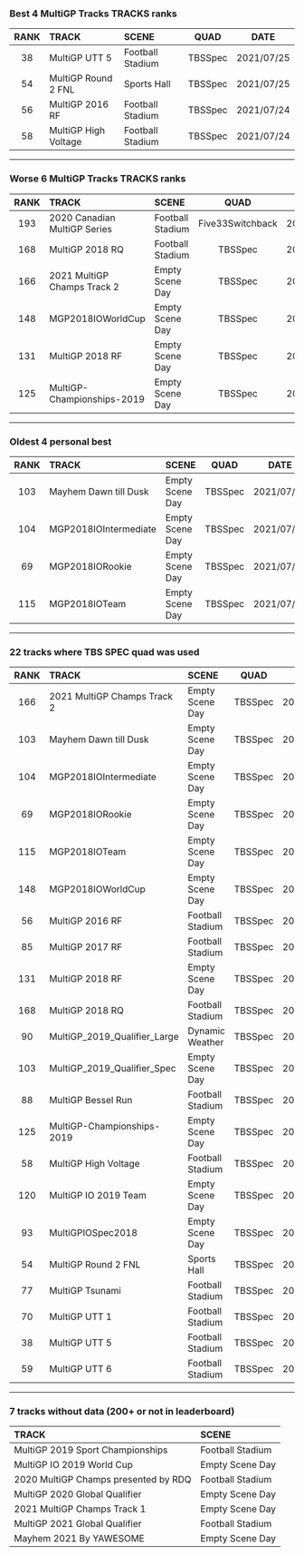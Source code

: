 ### Best 4 MultiGP Tracks TRACKS ranks
|RANK|TRACK|SCENE|QUAD|DATE|
|:---:|:---|:---|:---:|:---:|
|38|MultiGP UTT 5|Football Stadium|TBSSpec|2021/07/25|
|54|MultiGP Round 2 FNL|Sports Hall|TBSSpec|2021/07/25|
|56|MultiGP 2016 RF|Football Stadium|TBSSpec|2021/07/24|
|58|MultiGP High Voltage|Football Stadium|TBSSpec|2021/07/24|
---
### Worse 6 MultiGP Tracks TRACKS ranks
|RANK|TRACK|SCENE|QUAD|DATE|
|:---:|:---|:---|:---:|:---:|
|193|2020 Canadian MultiGP Series|Football Stadium|Five33Switchback|2022/03/21|
|168|MultiGP 2018 RQ|Football Stadium|TBSSpec|2021/07/24|
|166|2021 MultiGP Champs Track 2|Empty Scene Day|TBSSpec|2022/01/04|
|148|MGP2018IOWorldCup|Empty Scene Day|TBSSpec|2021/07/18|
|131|MultiGP 2018 RF|Empty Scene Day|TBSSpec|2021/07/24|
|125|MultiGP-Championships-2019|Empty Scene Day|TBSSpec|2021/07/25|
---
### Oldest 4 personal best
|RANK|TRACK|SCENE|QUAD|DATE|
|:---:|:---|:---|:---:|:---:|
|103|Mayhem Dawn till Dusk|Empty Scene Day|TBSSpec|2021/07/18|
|104|MGP2018IOIntermediate|Empty Scene Day|TBSSpec|2021/07/18|
|69|MGP2018IORookie|Empty Scene Day|TBSSpec|2021/07/18|
|115|MGP2018IOTeam|Empty Scene Day|TBSSpec|2021/07/18|
---
### 22 tracks where TBS SPEC quad was used
|RANK|TRACK|SCENE|QUAD|DATE|
|:---:|:---|:---|:---:|:---:|
|166|2021 MultiGP Champs Track 2|Empty Scene Day|TBSSpec|2022/01/04|
|103|Mayhem Dawn till Dusk|Empty Scene Day|TBSSpec|2021/07/18|
|104|MGP2018IOIntermediate|Empty Scene Day|TBSSpec|2021/07/18|
|69|MGP2018IORookie|Empty Scene Day|TBSSpec|2021/07/18|
|115|MGP2018IOTeam|Empty Scene Day|TBSSpec|2021/07/18|
|148|MGP2018IOWorldCup|Empty Scene Day|TBSSpec|2021/07/18|
|56|MultiGP 2016 RF|Football Stadium|TBSSpec|2021/07/24|
|85|MultiGP 2017 RF|Football Stadium|TBSSpec|2022/01/11|
|131|MultiGP 2018 RF|Empty Scene Day|TBSSpec|2021/07/24|
|168|MultiGP 2018 RQ|Football Stadium|TBSSpec|2021/07/24|
|90|MultiGP_2019_Qualifier_Large|Dynamic Weather|TBSSpec|2022/01/30|
|103|MultiGP_2019_Qualifier_Spec|Empty Scene Day|TBSSpec|2021/07/25|
|88|MultiGP Bessel Run|Football Stadium|TBSSpec|2021/07/24|
|125|MultiGP-Championships-2019|Empty Scene Day|TBSSpec|2021/07/25|
|58|MultiGP High Voltage|Football Stadium|TBSSpec|2021/07/24|
|120|MultiGP IO 2019 Team|Empty Scene Day|TBSSpec|2021/07/24|
|93|MultiGPIOSpec2018|Empty Scene Day|TBSSpec|2021/07/25|
|54|MultiGP Round 2 FNL|Sports Hall|TBSSpec|2021/07/25|
|77|MultiGP Tsunami|Football Stadium|TBSSpec|2021/07/25|
|70|MultiGP UTT 1|Football Stadium|TBSSpec|2021/07/25|
|38|MultiGP UTT 5|Football Stadium|TBSSpec|2021/07/25|
|59|MultiGP UTT 6|Football Stadium|TBSSpec|2021/07/25|
---
### 7 tracks without data (200+ or not in leaderboard)
|TRACK|SCENE|
|:---|:---|
|MultiGP 2019 Sport Championships|Football Stadium|
|MultiGP IO 2019 World Cup|Empty Scene Day|
|2020 MultiGP Champs presented by RDQ|Football Stadium|
|MultiGP 2020 Global Qualifier|Empty Scene Day|
|2021 MultiGP Champs Track 1|Empty Scene Day|
|MultiGP 2021 Global Qualifier|Football Stadium|
|Mayhem 2021 By YAWESOME|Empty Scene Day|
